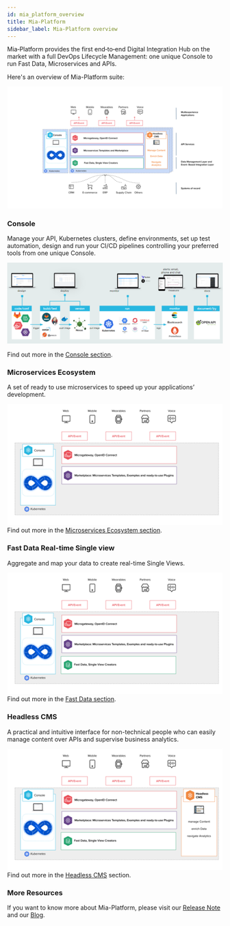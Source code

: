 ```yaml
---
id: mia_platform_overview
title: Mia-Platform
sidebar_label: Mia-Platform overview
---
```

Mia‑Platform provides the first end‑to‑end Digital Integration Hub on the market with a full DevOps Lifecycle Management: one unique Console to run Fast Data, Microservices and APIs.

Here's an overview of Mia-Platform suite:

![Mia-Platform](img/mia-platform-overview.png)

### Console

Manage your API, Kubernetes clusters, define environments, set up test automation, design and run your CI/CD pipelines controlling your preferred tools from one unique Console.

![Mia-Platform CMS](img/valuestream.png)

Find out more in the [Console section](./../development_suite/overview-dev-suite.md).

### Microservices Ecosystem

A set of ready to use microservices to speed up your applications’ development.

![Mia-Platform Plugins](img/mia-platform-overview-plugins.png)
Find out more in the [Microservices Ecosystem section](./../runtime_suite/mia-platform-plugins.md).

### Fast Data Real-time Single view

Aggregate and map your data to create real-time Single Views.

![Mia-Platform Fast Data](img/mia-platform-overview-fast-data.png)
Find out more in the [Fast Data section](./../fast_data/overview.md).

### Headless CMS

A practical and intuitive interface for non-technical people who can easily manage content over APIs and supervise business analytics.

![Mia-Platform CMS](img/mia-platform-overview-cms.png)
Find out more in the [Headless CMS](./../business_suite/overview-business-suite.md) section.

### More Resources

If you want to know more about Mia-Platform, please visit our [Release Note](../release_notes/release_notes.md) and our [Blog](https://blog.mia-platform.eu/en).
